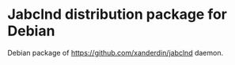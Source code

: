 Jabclnd distribution package for Debian
=======================================

Debian package of https://github.com/xanderdin/jabclnd daemon.
